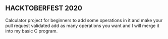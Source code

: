 ## HACKTOBERFEST 2020
Calculator project for beginners to add some operations in it and make your pull request validated add as many operations you want and I will merge it into my basic C program.